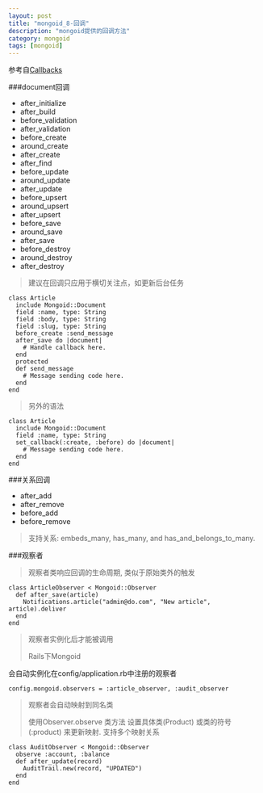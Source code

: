 ```yaml
---
layout: post
title: "mongoid_8-回调"
description: "mongoid提供的回调方法"
category: mongoid
tags: [mongoid]
---
```


参考自[Callbacks](http://mongoid.org/en/mongoid/docs/callbacks.html)

###document回调

- after_initialize
- after_build
- before_validation
- after_validation
- before_create
- around_create
- after_create
- after_find
- before_update
- around_update
- after_update
- before_upsert
- around_upsert
- after_upsert
- before_save
- around_save
- after_save
- before_destroy
- around_destroy
- after_destroy

> 

> 建议在回调只应用于横切关注点，如更新后台任务

	class Article
	  include Mongoid::Document
	  field :name, type: String
	  field :body, type: String
	  field :slug, type: String
	  before_create :send_message
	  after_save do |document|
	    # Handle callback here.
	  end
	  protected
	  def send_message
	    # Message sending code here.
	  end
	end

> 另外的语法

	class Article
	  include Mongoid::Document
	  field :name, type: String
	  set_callback(:create, :before) do |document|
	    # Message sending code here.
	  end
	end

###关系回调

- after_add
- after_remove
- before_add
- before_remove
>

> 支持关系: embeds_many, has_many, and has_and_belongs_to_many.

###观察者

> 观察者类响应回调的生命周期, 类似于原始类外的触发

	class ArticleObserver < Mongoid::Observer
	  def after_save(article)
	    Notifications.article("admin@do.com", "New article", article).deliver
	  end
	end

> 观察者实例化后才能被调用
> 
> Rails下Mongoid 

会自动实例化在config/application.rb中注册的观察者

	config.mongoid.observers = :article_observer, :audit_observer

> 观察者会自动映射到同名类
>
> 使用Observer.observe 类方法 设置具体类(Product) 或类的符号 (:product) 来更新映射. 支持多个映射关系

	class AuditObserver < Mongoid::Observer
	  observe :account, :balance
	  def after_update(record)
	    AuditTrail.new(record, "UPDATED")
	  end
	end